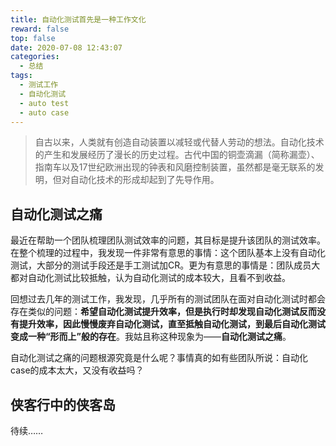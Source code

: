 ```yaml
---
title: 自动化测试首先是一种工作文化
reward: false
top: false
date: 2020-07-08 12:43:07
categories: 
  - 总结
tags:
  - 测试工作
  - 自动化测试
  - auto test
  - auto case
---
```


> 自古以来，人类就有创造自动装置以减轻或代替人劳动的想法。自动化技术的产生和发展经历了漫长的历史过程。古代中国的铜壶滴漏（简称漏壶）、指南车以及17世纪欧洲出现的钟表和风磨控制装置，虽然都是毫无联系的发明，但对自动化技术的形成却起到了先导作用。

## 自动化测试之痛
最近在帮助一个团队梳理团队测试效率的问题，其目标是提升该团队的测试效率。在整个梳理的过程中，我发现一件非常有意思的事情：这个团队基本上没有自动化测试，大部分的测试手段还是手工测试加CR。更为有意思的事情是：团队成员大都对自动化测试比较抵触，认为自动化测试的成本较大，且看不到收益。

回想过去几年的测试工作，我发现，几乎所有的测试团队在面对自动化测试时都会存在类似的问题：**希望自动化测试提升效率，但是执行时却发现自动化测试反而没有提升效率，因此慢慢废弃自动化测试，直至抵触自动化测试，到最后自动化测试变成一种“形而上”般的存在**。我姑且称这种现象为——**自动化测试之痛**。

<!--more-->

自动化测试之痛的问题根源究竟是什么呢？事情真的如有些团队所说：自动化case的成本太大，又没有收益吗？

## 侠客行中的侠客岛
待续……